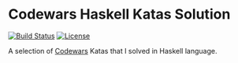 # Codewars Haskell Katas Solution
[![Build Status](https://travis-ci.org/BoeingX/codewars.svg?branch=master)](https://travis-ci.org/BoeingX/codewars)
[![License](https://img.shields.io/badge/License-BSD%203--Clause-blue.svg)](https://opensource.org/licenses/BSD-3-Clause)

A selection of [Codewars](https://www.codewars.com) Katas that I solved in Haskell language.
